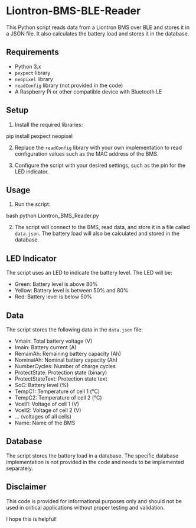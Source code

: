 # Liontron-BMS-BLE-Reader

This Python script reads data from a Liontron BMS over BLE and stores it in a JSON file. It also calculates the battery load and stores it in the database.

## Requirements

* Python 3.x
* `pexpect` library
* `neopixel` library
* `readConfig` library (not provided in the code)
* A Raspberry Pi or other compatible device with Bluetooth LE

## Setup

1. Install the required libraries:


pip install pexpect neopixel


2. Replace the `readConfig` library with your own implementation to read configuration values such as the MAC address of the BMS.

3. Configure the script with your desired settings, such as the pin for the LED indicator.

## Usage

1. Run the script:

bash
python Liontron_BMS_Reader.py


2. The script will connect to the BMS, read data, and store it in a file called `data.json`. The battery load will also be calculated and stored in the database.

## LED Indicator

The script uses an LED to indicate the battery level. The LED will be:

* Green: Battery level is above 80%
* Yellow: Battery level is between 50% and 80%
* Red: Battery level is below 50%

## Data

The script stores the following data in the `data.json` file:

* Vmain: Total battery voltage (V)
* Imain: Battery current (A)
* RemainAh: Remaining battery capacity (Ah)
* NominalAh: Nominal battery capacity (Ah)
* NumberCycles: Number of charge cycles
* ProtectState: Protection state (binary)
* ProtectStateText: Protection state text
* SoC: Battery level (%)
* TempC1: Temperature of cell 1 (°C)
* TempC2: Temperature of cell 2 (°C)
* Vcell1: Voltage of cell 1 (V)
* Vcell2: Voltage of cell 2 (V)
* ... (voltages of all cells)
* Name: Name of the BMS

## Database

The script stores the battery load in a database. The specific database implementation is not provided in the code and needs to be implemented separately.

## Disclaimer

This code is provided for informational purposes only and should not be used in critical applications without proper testing and validation.


I hope this is helpful!
